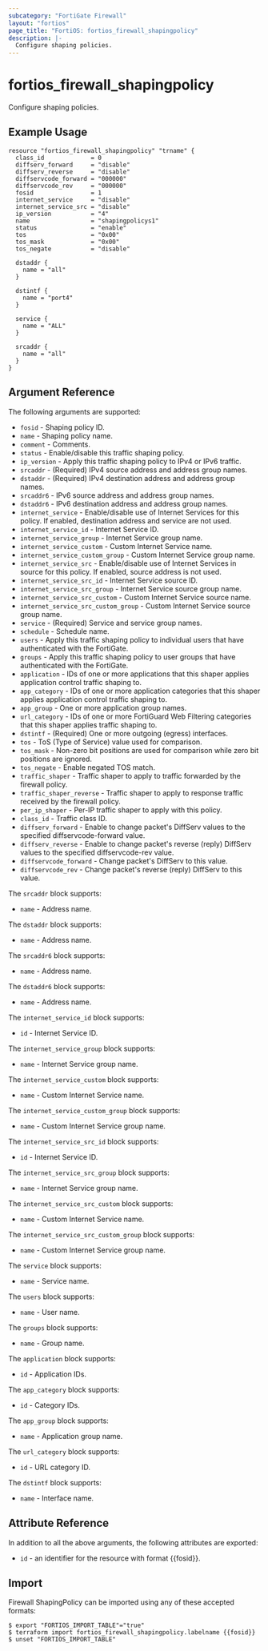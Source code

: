 ```yaml
---
subcategory: "FortiGate Firewall"
layout: "fortios"
page_title: "FortiOS: fortios_firewall_shapingpolicy"
description: |-
  Configure shaping policies.
---
```


# fortios_firewall_shapingpolicy
Configure shaping policies.

## Example Usage

```hcl
resource "fortios_firewall_shapingpolicy" "trname" {
  class_id             = 0
  diffserv_forward     = "disable"
  diffserv_reverse     = "disable"
  diffservcode_forward = "000000"
  diffservcode_rev     = "000000"
  fosid                = 1
  internet_service     = "disable"
  internet_service_src = "disable"
  ip_version           = "4"
  name                 = "shapingpolicys1"
  status               = "enable"
  tos                  = "0x00"
  tos_mask             = "0x00"
  tos_negate           = "disable"

  dstaddr {
    name = "all"
  }

  dstintf {
    name = "port4"
  }

  service {
    name = "ALL"
  }

  srcaddr {
    name = "all"
  }
}
```

## Argument Reference

The following arguments are supported:

* `fosid` - Shaping policy ID.
* `name` - Shaping policy name.
* `comment` - Comments.
* `status` - Enable/disable this traffic shaping policy.
* `ip_version` - Apply this traffic shaping policy to IPv4 or IPv6 traffic.
* `srcaddr` - (Required) IPv4 source address and address group names.
* `dstaddr` - (Required) IPv4 destination address and address group names.
* `srcaddr6` - IPv6 source address and address group names.
* `dstaddr6` - IPv6 destination address and address group names.
* `internet_service` - Enable/disable use of Internet Services for this policy. If enabled, destination address and service are not used. 
* `internet_service_id` - Internet Service ID.
* `internet_service_group` - Internet Service group name.
* `internet_service_custom` - Custom Internet Service name.
* `internet_service_custom_group` - Custom Internet Service group name.
* `internet_service_src` - Enable/disable use of Internet Services in source for this policy. If enabled, source address is not used. 
* `internet_service_src_id` - Internet Service source ID.
* `internet_service_src_group` - Internet Service source group name.
* `internet_service_src_custom` - Custom Internet Service source name.
* `internet_service_src_custom_group` - Custom Internet Service source group name.
* `service` - (Required) Service and service group names.
* `schedule` - Schedule name.
* `users` - Apply this traffic shaping policy to individual users that have authenticated with the FortiGate.
* `groups` - Apply this traffic shaping policy to user groups that have authenticated with the FortiGate.
* `application` - IDs of one or more applications that this shaper applies application control traffic shaping to.
* `app_category` - IDs of one or more application categories that this shaper applies application control traffic shaping to.
* `app_group` - One or more application group names.
* `url_category` - IDs of one or more FortiGuard Web Filtering categories that this shaper applies traffic shaping to.
* `dstintf` - (Required) One or more outgoing (egress) interfaces.
* `tos` - ToS (Type of Service) value used for comparison.
* `tos_mask` - Non-zero bit positions are used for comparison while zero bit positions are ignored.
* `tos_negate` - Enable negated TOS match.
* `traffic_shaper` - Traffic shaper to apply to traffic forwarded by the firewall policy.
* `traffic_shaper_reverse` - Traffic shaper to apply to response traffic received by the firewall policy.
* `per_ip_shaper` - Per-IP traffic shaper to apply with this policy.
* `class_id` - Traffic class ID.
* `diffserv_forward` - Enable to change packet's DiffServ values to the specified diffservcode-forward value.
* `diffserv_reverse` - Enable to change packet's reverse (reply) DiffServ values to the specified diffservcode-rev value.
* `diffservcode_forward` - Change packet's DiffServ to this value.
* `diffservcode_rev` - Change packet's reverse (reply) DiffServ to this value.

The `srcaddr` block supports:

* `name` - Address name.

The `dstaddr` block supports:

* `name` - Address name.

The `srcaddr6` block supports:

* `name` - Address name.

The `dstaddr6` block supports:

* `name` - Address name.

The `internet_service_id` block supports:

* `id` - Internet Service ID.

The `internet_service_group` block supports:

* `name` - Internet Service group name.

The `internet_service_custom` block supports:

* `name` - Custom Internet Service name.

The `internet_service_custom_group` block supports:

* `name` - Custom Internet Service group name.

The `internet_service_src_id` block supports:

* `id` - Internet Service ID.

The `internet_service_src_group` block supports:

* `name` - Internet Service group name.

The `internet_service_src_custom` block supports:

* `name` - Custom Internet Service name.

The `internet_service_src_custom_group` block supports:

* `name` - Custom Internet Service group name.

The `service` block supports:

* `name` - Service name.

The `users` block supports:

* `name` - User name.

The `groups` block supports:

* `name` - Group name.

The `application` block supports:

* `id` - Application IDs.

The `app_category` block supports:

* `id` - Category IDs.

The `app_group` block supports:

* `name` - Application group name.

The `url_category` block supports:

* `id` - URL category ID.

The `dstintf` block supports:

* `name` - Interface name.


## Attribute Reference

In addition to all the above arguments, the following attributes are exported:
* `id` - an identifier for the resource with format {{fosid}}.

## Import

Firewall ShapingPolicy can be imported using any of these accepted formats:
```
$ export "FORTIOS_IMPORT_TABLE"="true"
$ terraform import fortios_firewall_shapingpolicy.labelname {{fosid}}
$ unset "FORTIOS_IMPORT_TABLE"
```
